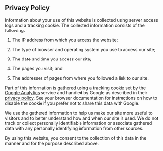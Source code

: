 <!--
   Licensed to the Apache Software Foundation (ASF) under one or more
   contributor license agreements.  See the NOTICE file distributed with
   this work for additional information regarding copyright ownership.
   The ASF licenses this file to You under the Apache License, Version 2.0
   (the "License"); you may not use this file except in compliance with
   the License.  You may obtain a copy of the License at

       http://www.apache.org/licenses/LICENSE-2.0

   Unless required by applicable law or agreed to in writing, software
   distributed under the License is distributed on an "AS IS" BASIS,
   WITHOUT WARRANTIES OR CONDITIONS OF ANY KIND, either express or implied.
   See the License for the specific language governing permissions and
   limitations under the License.
-->

<head><title>Privacy Policy</title></head>

Privacy Policy
--------------

Information about your use of this website is collected using server
access logs and a tracking cookie. The collected information consists of
the following:

1.  The IP address from which you access the website;

2.  The type of browser and operating system you use to access our site;

3.  The date and time you access our site;

4.  The pages you visit; and

5.  The addresses of pages from where you followed a link to our site.

Part of this information is gathered using a tracking cookie set by the
[Google Analytics](https://www.google.com/analytics/) service and handled
by Google as described in their [privacy
policy](https://www.google.com/privacy.html). See your browser
documentation for instructions on how to disable the cookie if you
prefer not to share this data with Google.

We use the gathered information to help us make our site more useful to
visitors and to better understand how and when our site is used. We do
not track or collect personally identifiable information or associate
gathered data with any personally identifying information from other
sources.

By using this website, you consent to the collection of this data in the
manner and for the purpose described above.


